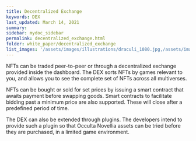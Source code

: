 ```yaml
---
title: Decentralized Exchange
keywords: DEX
last_updated: March 14, 2021
summary: 
sidebar: mydoc_sidebar
permalink: decentralized_exchange.html
folder: white_paper/decentralized_exchange
list_images: '/assets/images/illustrations/draculi_1080.jpg,/assets/images/illustrations/laurence_the_duelist_1080.png,/assets/images/illustrations/iscara_the_ten_thousand_guns_1080.png,/assets/images/illustrations/alpha_draculi_1080.png'
---
```


NFTs can be traded peer-to-peer or through a decentralized exchange provided inside the dashboard. The DEX sorts NFTs by games relevant to you, and allows you to see the complete set of NFTs across all multiverses.

NFTs can be bought or sold for set prices by issuing a smart contract that awaits payment before swapping goods. Smart contracts to facilitate bidding past a minimum price are also supported. These will close after a predefined period of time.

The DEX can also be extended through plugins. The developers intend to provide such a plugin so that Occulta Novellia assets can be tried before they are purchased, in a limited game environment.